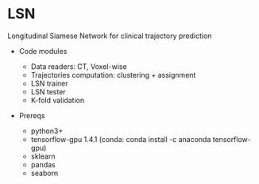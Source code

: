 # LSN
Longitudinal Siamese Network for clinical trajectory prediction 
- Code modules
  - Data readers: CT, Voxel-wise
  - Trajectories computation: clustering + assignment 
  - LSN trainer
  - LSN tester
  - K-fold validation 
  
- Prereqs 
  - python3+
  - tensorflow-gpu 1.4.1 (conda: conda install -c anaconda tensorflow-gpu)
  - sklearn
  - pandas
  - seaborn 

  
